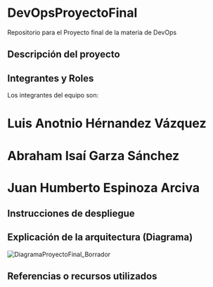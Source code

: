 # DevOpsProyectoFinal
Repositorio para el Proyecto final de la materia de DevOps

## Descripción del proyecto

## Integrantes y Roles
Los integrantes del equipo son:
# Luis Anotnio Hérnandez Vázquez 
# Abraham Isaí Garza Sánchez 
# Juan Humberto Espinoza Arciva

## Instrucciones de despliegue

## Explicación de la arquitectura (Diagrama)
![DiagramaProyectoFinal_Borrador](https://github.com/user-attachments/assets/010bb85a-720c-4f64-a24d-daa02395f69a)


## Referencias o recursos utilizados

